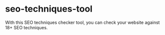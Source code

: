 # seo-techniques-tool
With this SEO techniques checker tool, you can check your website against 18+ SEO techniques.
